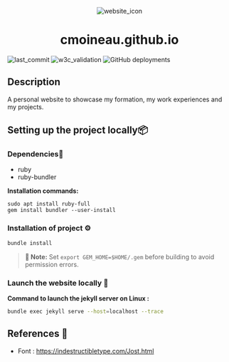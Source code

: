 

<p align="center">
    <img src="/favicon.ico" alt="website_icon">
</p>
<h1 align="center">cmoineau.github.io</h1>


![last_commit](https://img.shields.io/github/last-commit/cmoineau/cmoineau.github.io) ![w3c_validation](https://img.shields.io/w3c-validation/html?targetUrl=https%3A%2F%2Fcmoineau.github.io%2F) ![GitHub deployments](https://img.shields.io/github/deployments/cmoineau/cmoineau.github.io/github-pages)

## Description

A personal website to showcase my formation, my work experiences and my projects.


## Setting up the project locally📦

### Dependencies🔧

* ruby
* ruby-bundler

**Installation commands:**

```ubuntu
sudo apt install ruby-full
gem install bundler --user-install
```

### Installation of project ⚙️

```bash
bundle install
```

> **📝 Note:** Set ``export GEM_HOME=$HOME/.gem`` before building to avoid permission errors.

### Launch the website locally 🚀

**Command to launch the jekyll server on Linux :**

```bash
bundle exec jekyll serve --host=localhost --trace
```

## References 🔗
- Font : https://indestructibletype.com/Jost.html